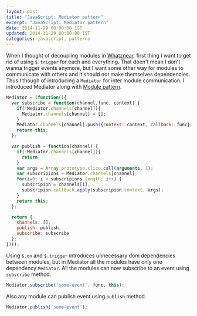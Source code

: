 ```yaml
---
layout: post
title: "JavaScript: Mediator pattern"
excerpt: "JavaScript: Mediator pattern"
date: 2014-11-29 00:00:00 IST
updated: 2014-11-29 00:00:00 IST
categories: javascript, patterns
---
```


When I thought of decoupling modules in [Whatznear](http://whatznear.com), first thing I want to get rid of using `$.trigger` for each and everything. That doen't mean I don't wanna trigger events anymore, but I want some other way for modules to communicate with others and it should not make themselves dependencies. Thus I though of introducing a `Mediator` for inter module communication. I introduced Mediator along with [Module pattern](/2014/11/javascript-extending-module.html).

```js
Mediator = (function(){
  var subscribe = function(channel,func, context) {
    if(!Mediator.channels[channel]){
      Mediator.channels[channel] = [];
    }
    Mediator.channels[channel].push({context: context, callback: func});
    return this;
  };

  var publish = function(channel) {
    if(!Mediator.channels[channel]){
      return;
    }
    var args = Array.prototype.slice.call(arguments, 1);
    var subscripions = Mediator.channels[channel];
    for(i=0; i < subscripions.length; i++) {
      subscripion = channels[i];
      subscripion.callback.apply(subscripion.context, args);
    }
    return this;
  };

  return {
    channels: [],
    publish: publish,
    subscribe: subscribe
  };
})();
```

Using `$.on` and `$.trigger` introduces unnecessary dom dependencies between modules, but in Mediator all the modules have only one dependency `Mediator`. All the modules can now subscribe to an event using `subscribe` method.

```js
Mediator.subscribe('some-event', func, this);
```

Also any module can publish event using `publish` method.

```js
Mediator.publish('some-event');
```
